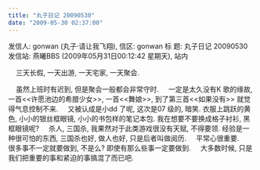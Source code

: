 ```yaml
---
title: "丸子日记 20090530"
date: "2009-05-30 02:37:00"
---
```


发信人: gonwan (丸子·请让我飞翔), 信区: gonwan
标 题: 丸子日记 20090530 发信站: 燕曦BBS (2009年05月31日00:12:42 星期天), 站内

    三天长假, 一天出游, 一天宅家, 一天聚会.

    虽然上班时有迟到, 但是聚会一般都会非常守时.
    一定是太久没有K 歌的缘故, 一首<<许愿池边的希腊少女>>, 一首<<舞娘>>, 到了第三首<<如果没有>> 就觉得气息控制不来.
    又被认成是小dd 了呢, 这次是07 级的, 暗笑. 衣服上跳跃的黄色, 小小的银丝框眼镜, 小小的书包样的笔记本包. 我在想要不要换成格子衬衫, 黑框眼镜呢?
    杀人, 三国杀, 我果然对于此类游戏很没有天赋, 不得要领. 经验是一种很可怕的东西, 三国杀也好, 做人也好, 只是后者叫做阅历.
    平常心很重要.
    很多事不一定就要做到, 不是么? 即使有那么些事一定要做到.
    大多数时候, 只是我们把重要的事和紧迫的事搞混了而已吧.
